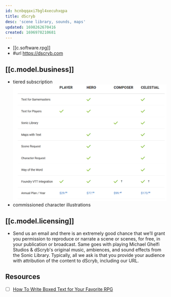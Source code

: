 ```yaml
---
id: hcnbqqaxi7bgl4xecuhxqpa
title: dScryb
desc: 'scene library, sounds, maps'
updated: 1698262670416
created: 1696978210681
---
```


- [[c.software.rpg]]
- #url https://dscryb.com

## [[c.model.business]]

- tiered subscription
![](/assets/images/2023-10-10-16-03-56.png)
- commissioned character illustrations

## [[c.model.licensing]]

- Send us an email and there is an extremely good chance that we’ll grant you permission to reproduce or narrate a scene or scenes, for free, in your publication or broadcast. Same goes with playing Michael Ghelfi Studios & dScryb's original music, ambiences, and sound effects from the Sonic Library. Typically, all we ask is that you provide your audience with attribution of the content to dScryb, including our URL.

## Resources

- [ ] [How To Write Boxed Text for Your Favorite RPG](https://dscryb.com/thinking-inside-the-box/)
